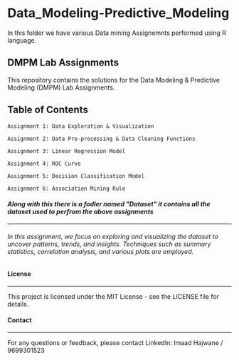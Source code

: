 # Data_Modeling-Predictive_Modeling

In this folder we have various Data mining Assignemnts performed using R language.

DMPM Lab Assignments
------------------------
This repository contains the solutions for the Data Modeling & Predictive Modeling (DMPM) Lab Assignments.

Table of Contents
--------------------------
    Assignment 1: Data Exploration & Visualization

    Assignment 2: Data Pre-processing & Data Cleaning Functions

    Assignment 3: Linear Regression Model

    Assignment 4: ROC Curve

    Assignment 5: Decision Classification Model

    Assignment 6: Association Mining Rule

#### *Along with this there is a fodler named "Dataset" it contains all the dataset used to perfrom the above assignments* 
---------------------------------


###### In this assignment, we focus on exploring and visualizing the dataset to uncover patterns, trends, and insights. Techniques such as summary statistics, correlation analysis, and various plots are employed.



#### License
-------------
This project is licensed under the MIT License - see the LICENSE file for details.

#### Contact
-------------
For any questions or feedback, please contact LinkedIn: Imaad Hajwane / 9699301523

